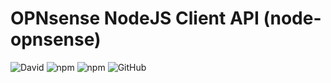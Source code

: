 # OPNsense NodeJS Client API (node-opnsense)

![David](https://img.shields.io/david/bmdevx/node-opnsense?style=flat-square)  ![npm](https://img.shields.io/npm/dt/node-opnsense?style=flat-square) ![npm](https://img.shields.io/npm/v/node-opnsense?style=flat-square) ![GitHub](https://img.shields.io/github/license/bmdevx/node-opnsense?style=flat-square)

